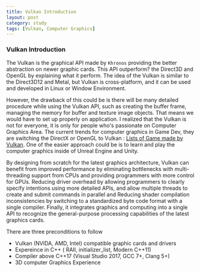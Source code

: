 ```yaml
---
title: Vulkan Introduction
layout: post
category: study
tags: [Vulkan, Computer Graphics]
---
```


### Vulkan Introduction

The Vulkan is the graphical API made by `Khronos` providing the better abstraction on newer graphic cards. This API outperform? the Direct3D and OpenGL by explaining what it perform. The idea of the Vulkan is similar to the Direct3D12 and Metal, but Vulkan is cross-platform, and it can be used and developed in Linux or Window Environment.

However, the drawback of this could be is there will be many detailed procedure while using the Vulkan API, such as creating the buffer frame, managing the memory for buffer and texture image objects. That means we would have to set up properly on application. I realized that the Vulkan is not for everyone, it is only for people who's passionate on Computer Graphics Area. The current trends for computer graphics in Game Dev, they are switching the DirectX or OpenGL to Vulkan : [Lists of Game made by Vulkan](https://www.vulkan.org/made-with-vulkan). One of the easier approach could be is to learn and play the computer graphics inside of Unreal Engine and Unity.

By designing from scratch for the latest graphics architecture, Vulkan can benefit from improved performance by eliminating bottlenecks with multi-threading support from CPUs and providing programmers with more control for GPUs. Reducing driver overhead by allowing programmers to clearly specify intentions using more detailed APIs, and allow multiple threads to create and submit commands in parallel and Reducing shader compilation inconsistencies by switching to a standardized byte code format with a single compiler. Finally, it integrates graphics and computing into a single API to recognize the general-purpose processing capabilities of the latest graphics cards.

There are three preconditions to follow
* Vulkan (NVIDA, AMD, Intel) compatible graphic cards and drivers
* Expereince in C++ ( RAII, initializer_list, Modern C++11)
* Compiler above C++17 (Visual Studio 2017, GCC 7+, Clang 5+)
* 3D computer Graphics Experience